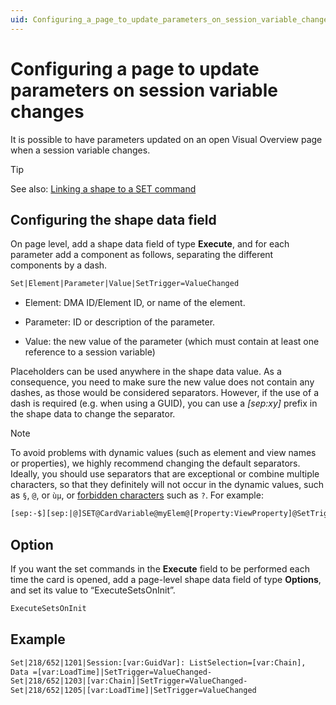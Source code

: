 ```yaml
---
uid: Configuring_a_page_to_update_parameters_on_session_variable_changes
---
```


# Configuring a page to update parameters on session variable changes

It is possible to have parameters updated on an open Visual Overview page when a session variable changes.

> [!TIP]
> See also: [Linking a shape to a SET command](xref:Linking_a_shape_to_a_SET_command)

## Configuring the shape data field

On page level, add a shape data field of type **Execute**, and for each parameter add a component as follows, separating the different components by a dash.

```txt
Set|Element|Parameter|Value|SetTrigger=ValueChanged
```

- Element: DMA ID/Element ID, or name of the element.

- Parameter: ID or description of the parameter.

- Value: the new value of the parameter (which must contain at least one reference to a session variable)

Placeholders can be used anywhere in the shape data value. As a consequence, you need to make sure the new value does not contain any dashes, as those would be considered separators. However, if the use of a dash is required (e.g. when using a GUID), you can use a *\[sep:xy\]* prefix in the shape data to change the separator.

> [!NOTE]
> To avoid problems with dynamic values (such as element and view names or properties), we highly recommend changing the default separators. Ideally, you should use separators that are exceptional or combine multiple characters, so that they definitely will not occur in the dynamic values, such as `§`, `@`, or `ùµ`, or [forbidden characters](xref:Forbidden_characters) such as `?`. For example:
>
> ```txt
> [sep:-$][sep:|@]SET@CardVariable@myElem@[Property:ViewProperty]@SetTrigger=ValueChanged$[sep:|@]SET@CardVariable@IP@[RegexMatch:[sep:,#](?:\d{1,3}\.){3}\d{1,3}(?=[^|]*$)#[param:[cardvar:myElem],1002]]@SetTrigger=ValueChanged
> ```

## Option

If you want the set commands in the **Execute** field to be performed each time the card is opened, add a page-level shape data field of type **Options**, and set its value to “ExecuteSetsOnInit”.

```txt
ExecuteSetsOnInit
```

## Example

```txt
Set|218/652|1201|Session:[var:GuidVar]: ListSelection=[var:Chain],
Data =[var:LoadTime]|SetTrigger=ValueChanged-
Set|218/652|1203|[var:Chain]|SetTrigger=ValueChanged-
Set|218/652|1205|[var:LoadTime]|SetTrigger=ValueChanged
```
